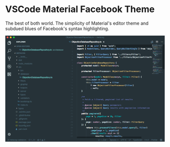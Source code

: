 # VSCode Material Facebook Theme

The best of both world. The simplicity of Material's editor theme and subdued blues of Facebook's syntax highlighting.

![Screenshot](https://raw.githubusercontent.com/rmarganti/vsc-material-facebook-theme/master/screenshot.png)
